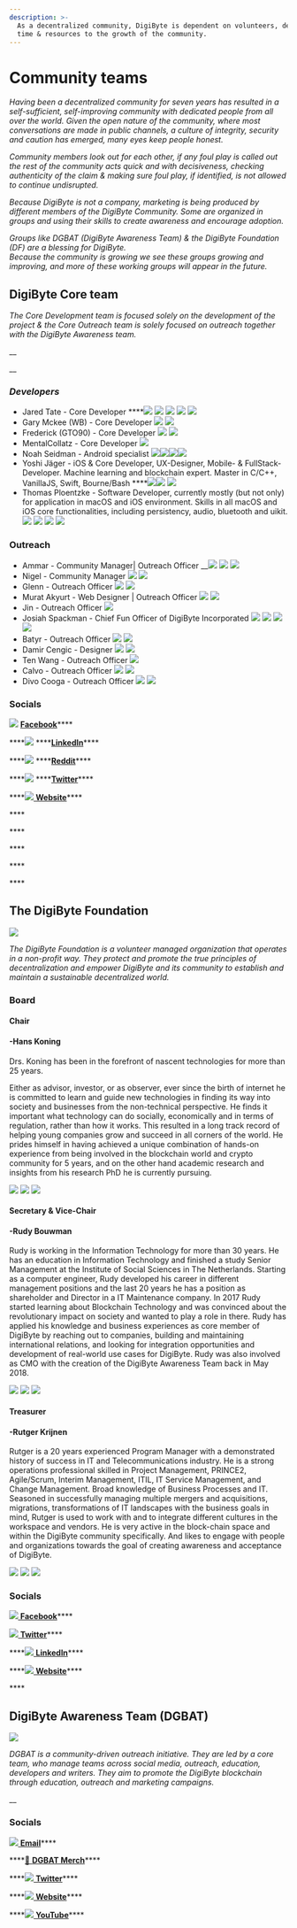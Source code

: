 ```yaml
---
description: >-
  As a decentralized community, DigiByte is dependent on volunteers, dedicating
  time & resources to the growth of the community.
---
```


# Community teams



_Having been a decentralized community for seven years has resulted in a self-sufficient, self-improving community with dedicated people from all over the world. Given the open nature of the community, where most conversations are made in public channels, a culture of integrity, security and caution has emerged, many eyes keep people honest._

_Community members look out for each other, if any foul play is called out the rest of the community acts quick and with decisiveness, checking authenticity of the claim & making sure foul play, if identified, is not allowed to continue undisrupted._

_Because DigiByte is not a company, marketing is being produced by different members of the DigiByte Community. Some are organized in groups and using their skills to create awareness and encourage adoption._ 

_Groups like DGBAT \(DigiByte Awareness Team\) & the DigiByte Foundation \(DF\) are a blessing for DigiByte.  
Because the community is growing we see these groups growing and improving, and more of these working groups will appear in the future._



## DigiByte Core team

_The Core Development team is focused solely on the development of the project & the Core Outreach team is solely focused on outreach together with the DigiByte Awareness team._

\_\_

\_\_

### _Developers_

* Jared Tate - Core Developer ****[![](../.gitbook/assets/twitter.png)](https://twitter.com/jaredctate) [![](../.gitbook/assets/telegram.png)](https://t.me/JaredTate) [![](../.gitbook/assets/linkedin.png)](https://www.linkedin.com/in/jaredctate) [![](../.gitbook/assets/email.png)](mailto:jared@digibyte.io) [![](../.gitbook/assets/github-120.png)](https://github.com/digibyte)  
* Gary Mckee \(WB\) - Core Developer [![](../.gitbook/assets/twitter.png)](https://twitter.com/DigibyteEso) [![](../.gitbook/assets/telegram.png)](https://t.me/Esoteric1zm)  
* Frederick \(GTO90\) - Core Developer [![](../.gitbook/assets/telegram.png)](https://t.me/GTO90) [![](../.gitbook/assets/github-120.png)](https://github.com/gto90)  
* MentalCollatz - Core Developer [![](../.gitbook/assets/github-120.png)](https://github.com/MentalCollatz)  
* Noah Seidman - Android specialist [![](../.gitbook/assets/twitter.png)](https://twitter.com/noahseidman)[![](../.gitbook/assets/telegram.png)](https://t.me/NoahSeidman)[![](../.gitbook/assets/email.png)](mailto:noah@digibyte.io)[![](../.gitbook/assets/github-120.png)](https://github.com/nseidm1)  
* Yoshi Jäger - iOS & Core Developer, UX-Designer, Mobile- & FullStack-Developer. Machine learning and blockchain expert. Master in C/C++, VanillaJS, Swift, Bourne/Bash ****[![](../.gitbook/assets/twitter.png)](https://twitter.com/YoshiJaeger)[![](../.gitbook/assets/telegram.png)](https://t.me/YoshiJaeger) [![](../.gitbook/assets/github-120.png)](https://github.com/SmartArray)  
* Thomas Ploentzke - Software Developer, currently mostly \(but not only\) for application in macOS and iOS environment. Skills in all macOS and iOS core functionalities, including persistency, audio, bluetooth and uikit. [![](../.gitbook/assets/twitter.png)](https://twitter.com/ploenne) [![](../.gitbook/assets/telegram.png)](https://t.me/ploenne) [![](../.gitbook/assets/linkedin.png)](https://www.linkedin.com/in/thomas-ploentzke-4205b465) [![](../.gitbook/assets/github-120.png)](https://github.com/ploenne) 





### Outreach

* Ammar - Community Manager\| Outreach Officer __[![](../.gitbook/assets/twitter.png)](https://twitter.com/dgb_ycagel) [![](../.gitbook/assets/telegram.png)](https://t.me/ycagel) [![](../.gitbook/assets/email.png)](mailto:ammar@digibyte.io)  
* Nigel - Community Manager [![](../.gitbook/assets/twitter.png)](https://twitter.com/NigelDigiByte) [![](../.gitbook/assets/telegram.png)](https://t.me/TheUnamatrix)  
* Glenn - Outreach Officer [![](../.gitbook/assets/telegram.png)](https://t.me/glenngie) [![](../.gitbook/assets/email.png)](mailto:glenn@digibyte.io)  
* Murat Akyurt - Web Designer \| Outreach Officer [![](../.gitbook/assets/twitter.png)](https://twitter.com/muakyurt) [![](../.gitbook/assets/telegram.png)](https://t.me/makyurt)  
* Jin - Outreach Officer [![](../.gitbook/assets/email.png)](mailto:jim@digibyte.io)  
* Josiah Spackman - Chief Fun Officer of DigiByte Incorporated [![](../.gitbook/assets/twitter.png)](https://twitter.com/dgb_chilling) [![](../.gitbook/assets/telegram.png)](https://t.me/Chilling_Silence) [![](../.gitbook/assets/email.png)](mailto:josiah@digibyte.io) [![](../.gitbook/assets/github-120.png)](https://github.com/ChillingSilence)  
* Batyr - Outreach Officer [![](../.gitbook/assets/twitter.png)](https://twitter.com/batyr_hajy) [![](../.gitbook/assets/telegram.png)](https://t.me/dgb_tm)  
* Damir Cengic - Designer [![](../.gitbook/assets/twitter.png)](https://twitter.com/cengic_damir) [![](../.gitbook/assets/telegram.png)](https://t.me/DamirCengic)  
* Ten Wang - Outreach Officer [![](../.gitbook/assets/telegram.png)](https://t.me/tengwang)  
* Calvo - Outreach Officer [![](../.gitbook/assets/twitter.png)](https://twitter.com/Calvo517) [![](../.gitbook/assets/telegram.png)](https://t.me/CaLvo517)  
* Divo Cooga - Outreach Officer [![](../.gitbook/assets/twitter.png)](https://twitter.com/dvoriano) [![](../.gitbook/assets/telegram.png)](https://t.me/IamVet) 





### Socials

![](../.gitbook/assets/facebook.png) [**Facebook**](https://www.facebook.com/digibytecoin/)\*\*\*\*

\*\*\*\*![](../.gitbook/assets/linkedin.png) ****[**LinkedIn**](https://www.linkedin.com/company/4873314/)\*\*\*\*

\*\*\*\*![](../.gitbook/assets/reddit.png) ****[**Reddit**](https://www.reddit.com/r/Digibyte/)\*\*\*\*

\*\*\*\*![](../.gitbook/assets/twitter.png) ****[**Twitter**](https://twitter.com/DigiByteCoin)\*\*\*\*

\*\*\*\*[![](../.gitbook/assets/dgb-symbol.png) **Website**](https://DigiByte.io)\*\*\*\*

\*\*\*\*

\*\*\*\*

\*\*\*\*

\*\*\*\*

\*\*\*\*

## The DigiByte Foundation

![](../.gitbook/assets/dgbfoundation.png)

_The DigiByte Foundation is a volunteer managed organization that operates in a non-profit way. They protect and promote the true principles of decentralization and empower DigiByte and its community to establish and maintain a sustainable decentralized world._

### Board



#### Chair

#### -Hans Koning <a id="foundation-hans-koning"></a>

Drs. Koning has been in the forefront of nascent technologies for more than 25 years.

Either as advisor, investor, or as observer, ever since the birth of internet he is committed to learn and guide new technologies in finding its way into society and businesses from the non-technical perspective. He finds it important what technology can do socially, economically and in terms of regulation, rather than how it works. This resulted in a long track record of helping young companies grow and succeed in all corners of the world. He prides himself in having achieved a unique combination of hands-on experience from being involved in the blockchain world and crypto community for 5 years, and on the other hand academic research and insights from his research PhD he is currently pursuing.

[![](../.gitbook/assets/linkedin.png)](https://www.linkedin.com/in/hanskoningttim/) [![](../.gitbook/assets/twitter.png)](https://www.twitter.com/hanskoning) [![](../.gitbook/assets/email.png)](mailto:hanskoning@digibytefoundation.io) 



#### Secretary & Vice-Chair

#### -Rudy Bouwman <a id="foundation-rudy-bouwman"></a>

Rudy is working in the Information Technology for more than 30 years. He has an education in Information Technology and finished a study Senior Management at the Institute of Social Sciences in The Netherlands. Starting as a computer engineer, Rudy developed his career in different management positions and the last 20 years he has a position as shareholder and Director in a IT Maintenance company. In 2017 Rudy started learning about Blockchain Technology and was convinced about the revolutionary impact on society and wanted to play a role in there. Rudy has applied his knowledge and business experiences as core member of DigiByte by reaching out to companies, building and maintaining international relations, and looking for integration opportunities and development of real-world use cases for DigiByte. Rudy was also involved as CMO with the creation of the DigiByte Awareness Team back in May 2018.

[![](../.gitbook/assets/linkedin.png)](https://www.linkedin.com/in/rudybouwman/) [![](../.gitbook/assets/twitter.png)](https://www.twitter.com/RudyBouwman) [![](../.gitbook/assets/email.png)](mailto:rudybouwman@digibytefoundation.io) 



#### Treasurer

#### -Rutger Krijnen <a id="foundation-rutger-krijnen"></a>

Rutger is a 20 years experienced Program Manager with a demonstrated history of success in IT and Telecommunications industry. He is a strong operations professional skilled in Project Management, PRINCE2, Agile/Scrum, Interim Management, ITIL, IT Service Management, and Change Management. Broad knowledge of Business Processes and IT. Seasoned in successfully managing multiple mergers and acquisitions, migrations, transformations of IT landscapes with the business goals in mind, Rutger is used to work with and to integrate different cultures in the workspace and vendors. He is very active in the block-chain space and within the DigiByte community specifically. And likes to engage with people and organizations towards the goal of creating awareness and acceptance of DigiByte.

[![](../.gitbook/assets/linkedin.png)](https://www.linkedin.com/in/rutger-krijnen-a503895/) [![](../.gitbook/assets/twitter.png)](https://www.twitter.com/justgoodstuff11) [![](../.gitbook/assets/email.png)](mailto:rutgerkrijnen@digibytefoundation.io) 





### Socials

[![](../.gitbook/assets/facebook.png) **Facebook**](https://www.facebook.com/digibytecoin/)\*\*\*\*

[![](../.gitbook/assets/twitter.png) **Twitter**](https://twitter.com/dgb_foundation)\*\*\*\*

\*\*\*\*[![](../.gitbook/assets/linkedin.png) **LinkedIn**](https://www.linkedin.com/in/digibytefoundation/)\*\*\*\*

\*\*\*\*[![](../.gitbook/assets/dgbfoundation.png) **Website**](https://digibytefoundation.io/)\*\*\*\*

\*\*\*\*









## Digi**B**yte Awareness Team \(DGBAT\)

![](../.gitbook/assets/dgbat.png)

_DGBAT is a community-driven outreach initiative. They are led by a core team, who manage teams across social media, outreach, education, developers and writers. They aim to promote the DigiByte blockchain through education, outreach and marketing campaigns._

 __

### Socials

[![](../.gitbook/assets/email.png) **Email**](mailto:info@dgbat.org)\*\*\*\*

\*\*\*\*[🛒 **DGBAT Merch**](https://www.cryptobantam.com/vendor/dgbat/)\*\*\*\*

\*\*\*\*[![](../.gitbook/assets/twitter.png) **Twitter**](https://twitter.com/DGBAT_Official)\*\*\*\*

\*\*\*\*[![](../.gitbook/assets/dgbat.png) **Website**](https://dgbat.org)\*\*\*\*

\*\*\*\*[![](../.gitbook/assets/youtube.png) **YouTube**](https://www.youtube.com/channel/UCwNYXK1m7mNzu7UFP2BjYyA)\*\*\*\*



